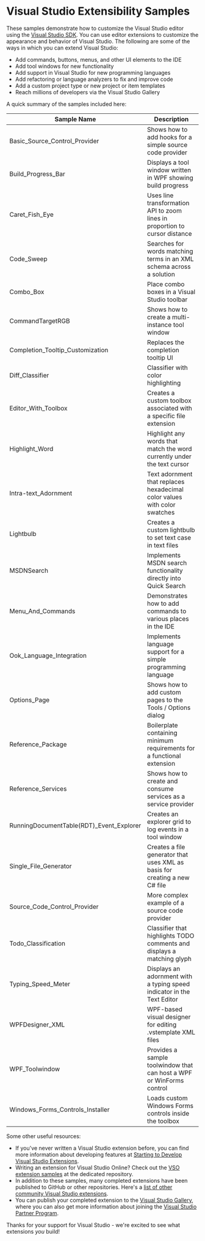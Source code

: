 # Visual Studio Extensibility Samples
These samples demonstrate how to customize the Visual Studio editor using the 
[Visual Studio SDK](https://msdn.microsoft.com/en-us/library/bb166441.aspx). You 
can use editor extensions to customize the appearance and behavior of Visual 
Studio. The following are some of the ways in which you can extend Visual Studio: 

* Add commands, buttons, menus, and other UI elements to the IDE
* Add tool windows for new functionality
* Add support in Visual Studio for new programming languages
* Add refactoring or language analyzers to fix and improve code
* Add a custom project type or new project or item templates
* Reach millions of developers via the Visual Studio Gallery

A quick summary of the samples included here:

|                              Sample Name | Description                                                                 |
| ---------------------------------------- | --------------------------------------------------------------------------- |
|            Basic_Source_Control_Provider | Shows how to add hooks for a simple source code provider                    |  
|                       Build_Progress_Bar | Displays a tool window written in WPF showing build progress                |
|                           Caret_Fish_Eye | Uses line transformation API to zoom lines in proportion to cursor distance |
|                               Code_Sweep | Searches for words matching terms in an XML schema across a solution        |
|                                Combo_Box | Place combo boxes in a Visual Studio toolbar                                |
|                         CommandTargetRGB | Shows how to create a multi-instance tool window                            |
|         Completion_Tooltip_Customization | Replaces the completion tooltip UI                                          |
|                          Diff_Classifier | Classifier with color highlighting                                          |
|                      Editor_With_Toolbox | Creates a custom toolbox associated with a specific file extension          |
|                           Highlight_Word | Highlight any words that match the word currently under the text cursor     |
|                     Intra-text_Adornment | Text adornment that replaces hexadecimal color values with color swatches   |
|                                Lightbulb | Creates a custom lightbulb to set text case in text files                   |
|                               MSDNSearch | Implements MSDN search functionality directly into Quick Search             |
|                        Menu_And_Commands | Demonstrates how to add commands to various places in the IDE               |
|                 Ook_Language_Integration | Implements language support for a simple programming language               |
|                             Options_Page | Shows how to add custom pages to the Tools / Options dialog                 |
|                        Reference_Package | Boilerplate containing minimum requirements for a functional extension      |
|                       Reference_Services | Shows how to create and consume services as a service provider              |
| RunningDocumentTable(RDT)_Event_Explorer | Creates an explorer grid to log events in a tool window                     |
|                    Single_File_Generator | Creates a file generator that uses XML as basis for creating a new C# file  |
|             Source_Code_Control_Provider | More complex example of a source code provider                              |
|                      Todo_Classification | Classifier that highlights TODO comments and displays a matching glyph      |
|                       Typing_Speed_Meter | Displays an adornment with a typing speed indicator in the Text Editor      |
|                          WPFDesigner_XML | WPF-based visual designer for editing .vstemplate XML files                 |
|                           WPF_Toolwindow | Provides a sample toolwindow that can host a WPF or WinForms control        |
|         Windows_Forms_Controls_Installer | Loads custom Windows Forms controls inside the toolbox                      |

<!-- |          IronPython_Integrated_Shell |Demonstrates how to create an integrated shell for IronPython  
    |   IronPython_Integration | Demonstrates a custom project type and WinForms designer for IronPython
|   IronPython_Studio_VS_Shell_Isolated | Example of using the isolated shell to host a language service -->

Some other useful resources:

* If you've never written a Visual Studio extension before, you can find more 
information about developing features at 
[Starting to Develop Visual Studio Extensions](https://msdn.microsoft.com/en-us/library/bb166030.aspx).
* Writing an extension for Visual Studio Online? Check out the 
[VSO extension samples](https://github.com/Microsoft/vso-extension-samples) at 
the dedicated repository.  
* In addition to these samples, many completed extensions have been published to 
GitHub or other repositories. Here's a [list of other community Visual Studio 
extensions](http://microsoft.github.io/extendvs/).
* You can publish your completed extension to the 
[Visual Studio Gallery](http://visualstudiogallery.com), where you can also get
more information about joining the [Visual Studio Partner Program](https://vsipprogram.com/).  

Thanks for your support for Visual Studio - we're excited to see what extensions
*you* build!
